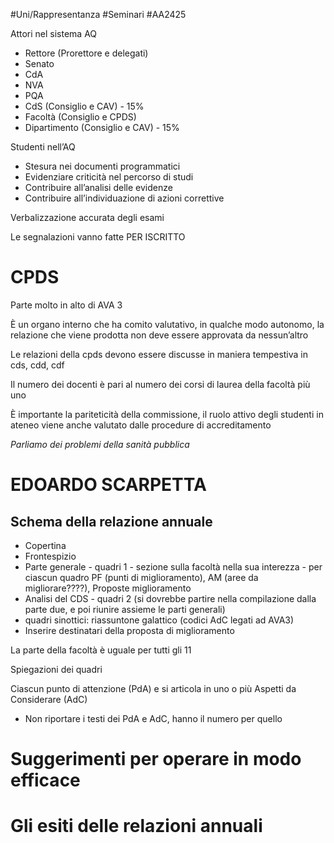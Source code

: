 #Uni/Rappresentanza #Seminari #AA2425

Attori nel sistema AQ

- Rettore (Prorettore e delegati)
- Senato
- CdA
- NVA
- PQA
- CdS (Consiglio e CAV) - 15%
- Facoltà (Consiglio e CPDS)
- Dipartimento (Consiglio e CAV) - 15%

Studenti nell’AQ

- Stesura nei documenti programmatici
- Evidenziare criticità nel percorso di studi
- Contribuire all’analisi delle evidenze
- Contribuire all’individuazione di azioni correttive

Verbalizzazione accurata degli esami

Le segnalazioni vanno fatte PER ISCRITTO

# CPDS

Parte molto in alto di AVA 3

È un organo interno che ha comito valutativo, in qualche modo autonomo, la relazione che viene prodotta non deve essere approvata da nessun’altro

Le relazioni della cpds devono essere discusse in maniera tempestiva in cds, cdd, cdf

Il numero dei docenti è pari al numero dei corsi di laurea della facoltà più uno

È importante la pariteticità della commissione, il ruolo attivo degli studenti in ateneo viene anche valutato dalle procedure di accreditamento

_Parliamo dei problemi della sanità pubblica_

# EDOARDO SCARPETTA

## Schema della relazione annuale

- Copertina
- Frontespizio
- Parte generale - quadri 1 - sezione sulla facoltà nella sua interezza - per ciascun quadro PF (punti di miglioramento), AM (aree da migliorare????), Proposte miglioramento
- Analisi del CDS - quadri 2 (si dovrebbe partire nella compilazione dalla parte due, e poi riunire assieme le parti generali)
- quadri sinottici: riassuntone galattico (codici AdC legati ad AVA3)
- Inserire destinatari della proposta di miglioramento

La parte della facoltà è uguale per tutti gli 11

Spiegazioni dei quadri

Ciascun punto di attenzione (PdA) e si articola in uno o più Aspetti da Considerare (AdC)

- Non riportare i testi dei PdA e AdC, hanno il numero per quello

# Suggerimenti per operare in modo efficace

# Gli esiti delle relazioni annuali
